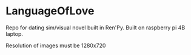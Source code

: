 # LanguageOfLove
Repo for dating sim/visual novel built in Ren'Py. Built on raspberry pi 4B laptop. 

Resolution of images must be 1280x720


